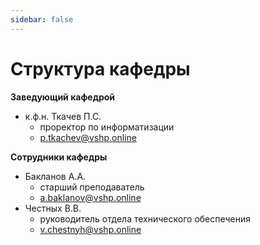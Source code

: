 ```yaml
---
sidebar: false
---
```


# Структура кафедры

**Заведующий кафедрой**

- к.ф.н. Ткачев П.С.
  - проректор по информатизации
  - <p.tkachev@vshp.online>

**Сотрудники кафедры**

- Бакланов А.А.
  - старший преподаватель
  - <a.baklanov@vshp.online>
- Честных В.В.
  - руководитель отдела технического обеспечения
  - <v.chestnyh@vshp.online>
